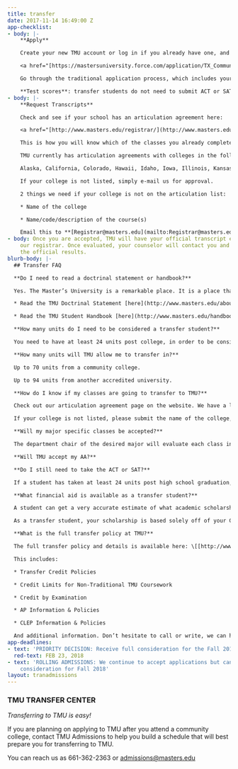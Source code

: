 ```yaml
---
title: transfer
date: 2017-11-14 16:49:00 Z
app-checklist:
- body: |-
    **Apply**

    Create your new TMU account or log in if you already have one, and complete the online application. If you have any questions as you do that, your admissions counselor is there to help.

    <a href="[https://mastersuniversity.force.com/application/TX_CommunitiesSelfReg?startURL=%2Fapplication%2FTargetX_Portal__PB](https://mastersuniversity.force.com/application/TX_CommunitiesSelfReg?startURL=%2Fapplication%2FTargetX_Portal__PB)" class="btn btn-navy">Apply</a>

    Go through the traditional application process, which includes your online application, your essays & personal statement, your transcript and pastor’s recommendation. Depending on when you are applying, there is normally an application fee.

    **Test scores**: transfer students do not need to submit ACT or SAT score.
- body: |-
    **Request Transcripts**

    Check and see if your school has an articulation agreement here:

    <a href="[http://www.masters.edu/registrar/](http://www.masters.edu/registrar/) " class="btn btn-navy">Articulations</a> (select ARTICULATIONS)

    This is how you will know which of the classes you already completed will be accepted by TMU specifically from your school. We recommend only taking classes from this list, since it is guaranteed that they will transfer to TMU.

    TMU currently has articulation agreements with colleges in the following states:

    Alaska, California, Colorado, Hawaii, Idaho, Iowa, Illinois, Kansas, Oklahoma, Nebraska, Nevada, New Mexico, Oregon, Texas, Utah, Washington.

    If your college is not listed, simply e-mail us for approval.

    2 things we need if your college is not on the articulation list:

    * Name of the college

    * Name/code/description of the course(s)

    Email this to **[Registrar@masters.edu](mailto:Registrar@masters.edu)**
- body: Once you are accepted, TMU will have your official transcript evaluated by
    our registrar. Once evaluated, your counselor will contact you and let you know
    the official results.
blurb-body: |-
  ## Transfer FAQ

  **Do I need to read a doctrinal statement or handbook?**

  Yes. The Master’s University is a remarkable place. It is a place that celebrates the Lordship of Christ and the sufficiency of His Word to address every academic discipline and detail of life. The mission of The Master’s University is to empower students for a life of enduring commitment to Christ, biblical fidelity, moral integrity, intellectual growth and lasting contribution to the Kingdom of God worldwide. Before continuing, we encourage you to read and pray through our doctrinal statement and student handbook:

  * Read the TMU Doctrinal Statement [here](http://www.masters.edu/about)

  * Read the TMU Student Handbook [here](http://www.masters.edu/handbook)

  **How many units do I need to be considered a transfer student?**

  You need to have at least 24 units post college, in order to be considered a transfer student.

  **How many units will TMU allow me to transfer in?**

  Up to 70 units from a community college.

  Up to 94 units from another accredited university.

  **How do I know if my classes are going to transfer to TMU?**

  Check out our articulation agreement page on the website. We have a list of schools that we accept specific general education classes from.

  If your college is not listed, please submit the name of the college, the name/code/description of the course(s) to[Registrar@masters.edu](mailto:Registrar@masters.edu) for approval.

  **Will my major specific classes be accepted?**

  The department chair of the desired major will evaluate each class individually. To do so, they will need the school name, course code, and brief description of the classes you are trying to transfer to TMU. Contact your Admissions Counselor for further information and instructions.

  **Will TMU accept my AA?**

  **Do I still need to take the ACT or SAT?**

  If a student has taken at least 24 units post high school graduation, they do not need to send SAT or ACT scores, unless otherwise requested.

  **What financial aid is available as a transfer student?**

  A student can get a very accurate estimate of what academic scholarships are available (make sure to choose the transfer tab, not freshmen) by clicking below: [http://www.masters.edu/financial-aid/total-cost-calculator](http://www.masters.edu/financial-aid/total-cost-calculator)

  As a transfer student, your scholarship is based solely off of your GPA, again no SAT or ACT is required, unless otherwise requested.

  **What is the full transfer policy at TMU?**

  The full transfer policy and details is available here: \[[http://www.masters.edu/registrar/\]button](http://www.masters.edu/registrar/%5Dbutton)

  This includes:

  * Transfer Credit Policies

  * Credit Limits for Non-Traditional TMU Coursework

  * Credit by Examination

  * AP Information & Policies

  * CLEP Information & Policies

  And additional information. Don’t hesitate to call or write, we can help!
app-deadlines:
- text: 'PRIORITY DECISION: Receive full consideration for the Fall 2018 semester'
  red-text: FEB 23, 2018
- text: 'ROLLING ADMISSIONS: We continue to accept applications but cannot guarantee
    consideration for Fall 2018'
layout: tranadmissions
---
```


### TMU TRANSFER CENTER

*Transferring to TMU is easy!*

If you are planning on applying to TMU after you attend a community college, contact TMU Admissions to help you build a schedule that will best prepare you for transferring to TMU.

You can reach us as 661-362-2363 or [admissions@masters.edu](mailto:admissions@masters.edu)
